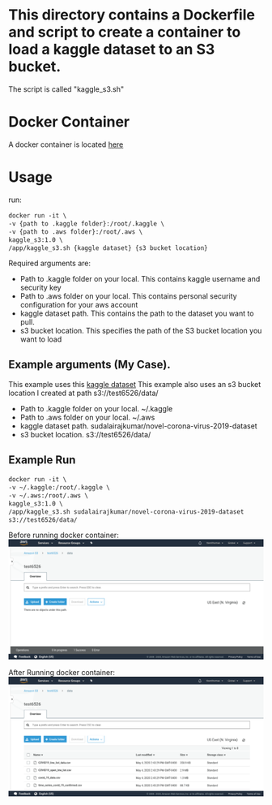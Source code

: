 # This directory contains a Dockerfile and script to create a container to load a kaggle dataset to an S3 bucket. 

The script is called "kaggle_s3.sh"
# Docker Container
A docker container is located [here](https://hub.docker.com/repository/docker/tbenthomas/kaggle_s3/tags?page=1)
# Usage
run: 
```
docker run -it \
-v {path to .kaggle folder}:/root/.kaggle \
-v {path to .aws folder}:/root/.aws \
kaggle_s3:1.0 \
/app/kaggle_s3.sh {kaggle dataset} {s3 bucket location}
```

Required arguments are:
- Path to .kaggle folder on your local. This contains kaggle username and security key
- Path to .aws folder on your local. This contains personal security configuration for your aws account
- kaggle dataset path. This contains the path to the dataset you want to pull.
- s3 bucket location. This specifies the path of the S3 bucket location you want to load

## Example arguments (My Case).
This example uses this [kaggle dataset](https://www.kaggle.com/sudalairajkumar/novel-corona-virus-2019-dataset) 
This example also uses an s3 bucket location I created at path s3://test6526/data/

- Path to .kaggle folder on your local. ~/.kaggle
- Path to .aws folder on your local. ~/.aws
- kaggle dataset path. sudalairajkumar/novel-corona-virus-2019-dataset
- s3 bucket location. s3://test6526/data/

## Example Run
```
docker run -it \
-v ~/.kaggle:/root/.kaggle \
-v ~/.aws:/root/.aws \
kaggle_s3:1.0 \
/app/kaggle_s3.sh sudalairajkumar/novel-corona-virus-2019-dataset s3://test6526/data/

```

Before running docker container:
![image](screenshots/before_load.png)

After Running docker container:
![image](screenshots/after_load.png)
